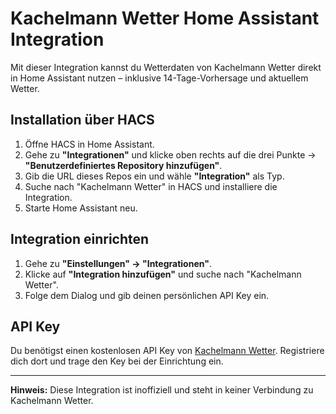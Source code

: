 # Kachelmann Wetter Home Assistant Integration

Mit dieser Integration kannst du Wetterdaten von Kachelmann Wetter direkt in Home Assistant nutzen – inklusive 14-Tage-Vorhersage und aktuellem Wetter.

## Installation über HACS
1. Öffne HACS in Home Assistant.
2. Gehe zu **"Integrationen"** und klicke oben rechts auf die drei Punkte → **"Benutzerdefiniertes Repository hinzufügen"**.
3. Gib die URL dieses Repos ein und wähle **"Integration"** als Typ.
4. Suche nach "Kachelmann Wetter" in HACS und installiere die Integration.
5. Starte Home Assistant neu.

## Integration einrichten
1. Gehe zu **"Einstellungen" → "Integrationen"**.
2. Klicke auf **"Integration hinzufügen"** und suche nach "Kachelmann Wetter".
3. Folge dem Dialog und gib deinen persönlichen API Key ein.

## API Key
Du benötigst einen kostenlosen API Key von [Kachelmann Wetter](https://api.kachelmannwetter.com/v02/_doc.html). Registriere dich dort und trage den Key bei der Einrichtung ein.

---
**Hinweis:** Diese Integration ist inoffiziell und steht in keiner Verbindung zu Kachelmann Wetter.
